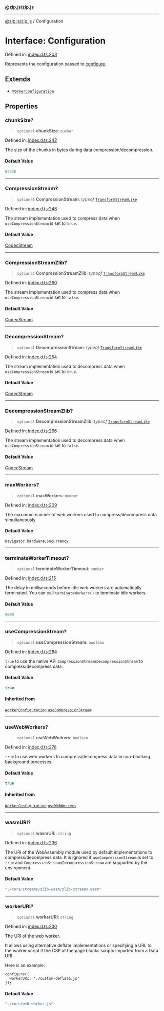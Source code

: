 [**@zip.js/zip.js**](../README.md)

***

[@zip.js/zip.js](../globals.md) / Configuration

# Interface: Configuration

Defined in: [index.d.ts:203](https://github.com/gildas-lormeau/zip.js/blob/02ec02f1298ff2b603f1b86ee545b4d21af7b520/index.d.ts#L203)

Represents the configuration passed to [configure](../functions/configure.md).

## Extends

- [`WorkerConfiguration`](WorkerConfiguration.md)

## Properties

### chunkSize?

> `optional` **chunkSize**: `number`

Defined in: [index.d.ts:242](https://github.com/gildas-lormeau/zip.js/blob/02ec02f1298ff2b603f1b86ee545b4d21af7b520/index.d.ts#L242)

The size of the chunks in bytes during data compression/decompression.

#### Default Value

```ts
65536
```

***

### CompressionStream?

> `optional` **CompressionStream**: *typeof* [`TransformStreamLike`](../classes/TransformStreamLike.md)

Defined in: [index.d.ts:248](https://github.com/gildas-lormeau/zip.js/blob/02ec02f1298ff2b603f1b86ee545b4d21af7b520/index.d.ts#L248)

The stream implementation used to compress data when `useCompressionStream` is set to `true`.

#### Default Value

[CodecStream](../classes/CodecStream.md)

***

### CompressionStreamZlib?

> `optional` **CompressionStreamZlib**: *typeof* [`TransformStreamLike`](../classes/TransformStreamLike.md)

Defined in: [index.d.ts:260](https://github.com/gildas-lormeau/zip.js/blob/02ec02f1298ff2b603f1b86ee545b4d21af7b520/index.d.ts#L260)

The stream implementation used to compress data when `useCompressionStream` is set to `false`.

#### Default Value

[CodecStream](../classes/CodecStream.md)

***

### DecompressionStream?

> `optional` **DecompressionStream**: *typeof* [`TransformStreamLike`](../classes/TransformStreamLike.md)

Defined in: [index.d.ts:254](https://github.com/gildas-lormeau/zip.js/blob/02ec02f1298ff2b603f1b86ee545b4d21af7b520/index.d.ts#L254)

The stream implementation used to decompress data when `useCompressionStream` is set to `true`.

#### Default Value

[CodecStream](../classes/CodecStream.md)

***

### DecompressionStreamZlib?

> `optional` **DecompressionStreamZlib**: *typeof* [`TransformStreamLike`](../classes/TransformStreamLike.md)

Defined in: [index.d.ts:266](https://github.com/gildas-lormeau/zip.js/blob/02ec02f1298ff2b603f1b86ee545b4d21af7b520/index.d.ts#L266)

The stream implementation used to decompress data when `useCompressionStream` is set to `false`.

#### Default Value

[CodecStream](../classes/CodecStream.md)

***

### maxWorkers?

> `optional` **maxWorkers**: `number`

Defined in: [index.d.ts:209](https://github.com/gildas-lormeau/zip.js/blob/02ec02f1298ff2b603f1b86ee545b4d21af7b520/index.d.ts#L209)

The maximum number of web workers used to compress/decompress data simultaneously.

#### Default Value

`navigator.hardwareConcurrency`

***

### terminateWorkerTimeout?

> `optional` **terminateWorkerTimeout**: `number`

Defined in: [index.d.ts:215](https://github.com/gildas-lormeau/zip.js/blob/02ec02f1298ff2b603f1b86ee545b4d21af7b520/index.d.ts#L215)

The delay in milliseconds before idle web workers are automatically terminated. You can call `terminateWorkers()` to terminate idle workers.

#### Default Value

```ts
5000
```

***

### useCompressionStream?

> `optional` **useCompressionStream**: `boolean`

Defined in: [index.d.ts:284](https://github.com/gildas-lormeau/zip.js/blob/02ec02f1298ff2b603f1b86ee545b4d21af7b520/index.d.ts#L284)

`true` to use the native API `CompressionStream`/`DecompressionStream` to compress/decompress data.

#### Default Value

```ts
true
```

#### Inherited from

[`WorkerConfiguration`](WorkerConfiguration.md).[`useCompressionStream`](WorkerConfiguration.md#usecompressionstream)

***

### useWebWorkers?

> `optional` **useWebWorkers**: `boolean`

Defined in: [index.d.ts:278](https://github.com/gildas-lormeau/zip.js/blob/02ec02f1298ff2b603f1b86ee545b4d21af7b520/index.d.ts#L278)

`true` to use web workers to compress/decompress data in non-blocking background processes.

#### Default Value

```ts
true
```

#### Inherited from

[`WorkerConfiguration`](WorkerConfiguration.md).[`useWebWorkers`](WorkerConfiguration.md#usewebworkers)

***

### wasmURI?

> `optional` **wasmURI**: `string`

Defined in: [index.d.ts:236](https://github.com/gildas-lormeau/zip.js/blob/02ec02f1298ff2b603f1b86ee545b4d21af7b520/index.d.ts#L236)

The URI of the WebAssembly module used by default implementations to compress/decompress data. It is ignored if `useCompressionStream` is set to `true` and `CompressionStream`/`DecompressionStream` are supported by the environment.

#### Default Value

```ts
"./core/streams/zlib-wasm/zlib-streams.wasm"
```

***

### workerURI?

> `optional` **workerURI**: `string`

Defined in: [index.d.ts:230](https://github.com/gildas-lormeau/zip.js/blob/02ec02f1298ff2b603f1b86ee545b4d21af7b520/index.d.ts#L230)

The URI of the web worker.

It allows using alternative deflate implementations or specifying a URL to the worker script if the CSP of the page blocks scripts imported from a Data URI.

Here is an example:
```
configure({
  workerURI: "./custom-deflate.js"
});
```

#### Default Value

```ts
"./core/web-worker.js"
```
